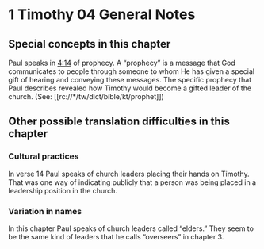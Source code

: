 # 1 Timothy 04 General Notes

## Special concepts in this chapter

Paul speaks in [4:14](./14.md) of prophecy. A “prophecy” is a message that God communicates to people through someone to whom He has given a special gift of hearing and conveying these messages. The specific prophecy that Paul describes revealed how Timothy would become a gifted leader of the church. (See: [[rc://*/tw/dict/bible/kt/prophet]])

## Other possible translation difficulties in this chapter

### Cultural practices

In verse 14 Paul speaks of church leaders placing their hands on Timothy. That was one way of indicating publicly that a person was being placed in a leadership position in the church.

### Variation in names

In this chapter Paul speaks of church leaders called “elders.” They seem to be the same kind of leaders that he calls “overseers” in chapter 3.